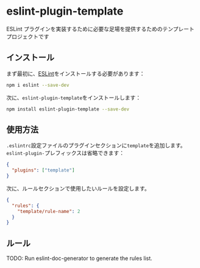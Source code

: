 # eslint-plugin-template

ESLint プラグインを実装するために必要な足場を提供するためのテンプレートプロジェクトです

## インストール

まず最初に、[ESLint](https://eslint.org/)をインストールする必要があります：

```sh
npm i eslint --save-dev
```

次に、`eslint-plugin-template`をインストールします：

```sh
npm install eslint-plugin-template --save-dev
```

## 使用方法

`.eslintrc`設定ファイルのプラグインセクションに`template`を追加します。`eslint-plugin-`プレフィックスは省略できます：

```json
{
  "plugins": ["template"]
}
```

次に、ルールセクションで使用したいルールを設定します。

```json
{
  "rules": {
    "template/rule-name": 2
  }
}
```

## ルール

<!-- begin auto-generated rules list -->

TODO: Run eslint-doc-generator to generate the rules list.

<!-- end auto-generated rules list -->
